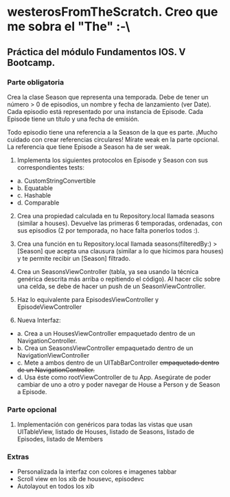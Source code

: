 # westerosFromTheScratch. Creo que me sobra el "The" :-\## Práctica del módulo Fundamentos IOS. V Bootcamp.### Parte obligatoriaCrea la clase Season que representa una temporada. Debe de tener un número > 0 de episodios, un nombre y fecha de lanzamiento (ver Date). Cada episodio está representado por una instancia de Episode. Cada Episode tiene un título y una fecha de emisión.Todo episodio tiene una referencia a la Season de la que es parte. ¡Mucho cuidado con crear referencias circulares! Mírate weak en la parte opcional. La referencia que tiene Episode a Season ha de ser weak.1. Implementa los siguientes protocolos en Episode y Season con sus correspondientes tests:* a. CustomStringConvertible* b. Equatable* c. Hashable* d. Comparable2. Crea una propiedad calculada en tu Repository.local llamada seasons (similar a houses). Devuelve las primeras 6 temporadas, ordenadas, con sus episodios (2 por temporada, no hace falta ponerlos todos :­).3. Crea una función en tu Repository.local llamada seasons(filteredBy:) ­> [Season] que acepta una clausura (similar a lo que hicimos para houses) y te permite recibir un [Season] filtrado.4. Crea un SeasonsViewController (tabla, ya sea usando la técnica genérica descrita más arriba o repitiendo el código). Al hacer clic sobre una celda, se debe de hacer un push de un SeasonViewController.5. Haz lo equivalente para EpisodesViewController y EpisodeViewController6. Nueva Interfaz:* a. Crea a un HousesViewController empaquetado dentro de un NavigationController.* b. Crea un SeasonsViewController empaquetado dentro de un NavigationViewController* c. Mete a ambos dentro de un UITabBarController ~~empaquetado dentro de un NavigationController.~~* d. Usa éste como rootViewController de tu App. Asegúrate de poder cambiar de uno a otro y poder navegar de House a Person y de Season a Episode.### Parte opcional1. Implementación con genéricos para todas las vistas que usan UITableView, listado de Houses, listado de Seasons, listado de Episodes, listado de Members### Extras* Personalizada la interfaz con colores e imagenes tabbar* Scroll view en los xib de housevc, episodevc* Autolayout en todos los xib